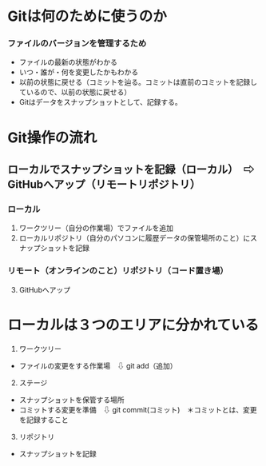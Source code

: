 # Gitは何のために使うのか
### ファイルのバージョンを管理するため
- ファイルの最新の状態がわかる
- いつ・誰が・何を変更したかもわかる
- 以前の状態に戻せる（コミットを辿る。コミットは直前のコミットを記録しているので、以前の状態に戻せる）
- Gitはデータをスナップショットとして、記録する。


# Git操作の流れ
## ローカルでスナップショットを記録（ローカル）　⇨　GitHubへアップ（リモートリポジトリ）
### ローカル
1. ワークツリー（自分の作業場）でファイルを追加
2. ローカルリポジトリ（自分のパソコンに履歴データの保管場所のこと）にスナップショットを記録
### リモート（オンラインのこと）リポジトリ（コード置き場）
3. GitHubへアップ

# ローカルは３つのエリアに分かれている
1. ワークツリー
- ファイルの変更をする作業場　⇩ git add（追加）
2. ステージ
- スナップショットを保管する場所
- コミットする変更を準備　⇩ git commit(コミット)　＊コミットとは、変更を記録すること
3. リポジトリ
- スナップショットを記録

